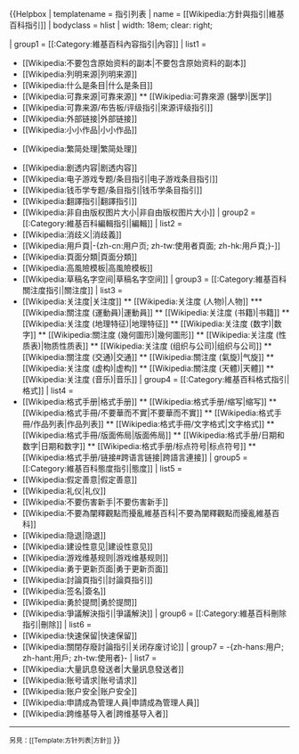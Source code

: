 {{Helpbox
| templatename = 指引列表
| name = [[Wikipedia:方針與指引|維基百科指引]]
| bodyclass = hlist
| width: 18em; clear: right; 

| group1 = [[:Category:維基百科內容指引|內容]]
| list1 = 
* [[Wikipedia:不要包含原始资料的副本|不要包含原始资料的副本]]
* [[Wikipedia:列明来源|列明来源]]
* [[Wikipedia:什么是条目|什么是条目]]
* [[Wikipedia:可靠来源|可靠来源]]
** [[Wikipedia:可靠來源 (醫學)|医学]]
* [[Wikipedia:可靠来源/布告板/评级指引|來源评级指引]]
* [[Wikipedia:外部链接|外部链接]]
* [[Wikipedia:小小作品|小小作品]]
<!-- [[Wikipedia:字詞轉換處理|字詞轉換處理]] 法理上為指引，正在討論其地位中 -->
* [[Wikipedia:繁简处理|繁简处理]]
<!-- [[Wikipedia:地区词处理|地區詞處理]] 法理上為指引，正在討論其地位中 -->
* [[Wikipedia:剧透内容|剧透内容]]
* [[Wikipedia:电子游戏专题/条目指引|电子游戏条目指引]]
* [[Wikipedia:钱币学专题/条目指引|钱币学条目指引]]
* [[Wikipedia:翻譯指引|翻譯指引]]
* [[Wikipedia:非自由版权图片大小|非自由版权图片大小]]
| group2 = [[:Category:維基百科編輯指引|編輯]]
| list2 = 
* [[Wikipedia:消歧义|消歧義]]
* [[Wikipedia:用戶頁|-{zh-cn:用户页; zh-tw:使用者頁面; zh-hk:用戶頁;}-]]
* [[Wikipedia:頁面分類|頁面分類]]
* [[Wikipedia:高風險模板|高風險模板]]
* [[Wikipedia:草稿名字空间|草稿名字空间]]
| group3 = [[:Category:維基百科關注度指引|關注度]]
| list3 = 
* [[Wikipedia:关注度|关注度]]
** [[Wikipedia:关注度 (人物)|人物]]
*** [[Wikipedia:關注度 (運動員)|運動員]]
** [[Wikipedia:关注度 (书籍)|书籍]]
** [[Wikipedia:关注度 (地理特征)|地理特征]]
** [[Wikipedia:关注度 (数字)|数字]]
** [[Wikipedia:關注度 (幾何圖形)|幾何圖形]]
** [[Wikipedia:关注度 (性质表)|物质性质表]]
** [[Wikipedia:关注度 (组织与公司)|组织与公司]]
** [[Wikipedia:關注度 (交通)|交通]]
** [[Wikipedia:關注度 (氣旋)|气旋]]
** [[Wikipedia:关注度 (虚构)|虚构]]
** [[Wikipedia:關注度 (天體)|天體]]
** [[Wikipedia:关注度 (音乐)|音乐]]
| group4 = [[:Category:維基百科格式指引|格式]]
| list4 = 
* [[Wikipedia:格式手册|格式手册]]
** [[Wikipedia:格式手册/缩写|缩写]]
** [[Wikipedia:格式手冊/不要華而不實|不要華而不實]]
** [[Wikipedia:格式手冊/作品列表|作品列表]]
** [[Wikipedia:格式手冊/文字格式|文字格式]]
** [[Wikipedia:格式手冊/版面佈局|版面佈局]]
** [[Wikipedia:格式手册/日期和数字|日期和数字]]
** [[Wikipedia:格式手册/标点符号|标点符号]]
** [[Wikipedia:格式手册/链接#跨语言链接|跨語言連接]]
| group5 = [[:Category:維基百科態度指引|態度]]
| list5 = 
* [[Wikipedia:假定善意|假定善意]]
* [[Wikipedia:礼仪|礼仪]]
* [[Wikipedia:不要伤害新手|不要伤害新手]]
* [[Wikipedia:不要為闡釋觀點而擾亂維基百科|不要為闡釋觀點而擾亂維基百科]]
* [[Wikipedia:隐退|隐退]]
* [[Wikipedia:建设性意见|建设性意见]]
* [[Wikipedia:游戏维基规则|游戏维基规则]]
* [[Wikipedia:勇于更新页面|勇于更新页面]]
* [[Wikipedia:討論頁指引|討論頁指引]]
* [[Wikipedia:签名|簽名]]
* [[Wikipedia:勇於提問|勇於提問]]
* [[Wikipedia:爭議解決指引|爭議解決]]
| group6 = [[:Category:維基百科刪除指引|刪除]]
| list6 =
* [[Wikipedia:快速保留|快速保留]]
* [[Wikipedia:關閉存廢討論指引|关闭存废讨论]]
| group7 = -{zh-hans:用户; zh-hant:用戶; zh-tw:使用者}-
| list7 =
* [[Wikipedia:大量訊息發送者|大量訊息發送者]]
* [[Wikipedia:账号请求|账号请求]]
* [[Wikipedia:账户安全|账户安全]]
* [[Wikipedia:申請成為管理人員|申請成為管理人員]]
* [[Wikipedia:跨维基导入者|跨维基导入者]]
----
<span style="font-size: 0.85em; "> 另見：[[Template:方针列表|方針]]</span>
}}